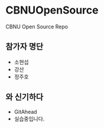 # CBNUOpenSource
CBNU Open Source Repo

## 참가자 명단
* 소현섭
* 강산
* 정주호

## 와 신기하다
 * GitAhead
 * 실습중입니다.
